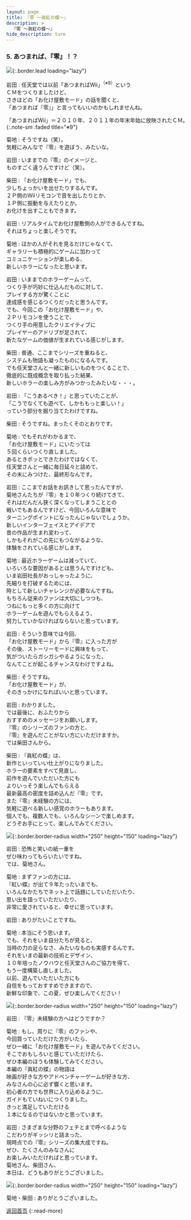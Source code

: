 ```yaml
---
layout: page
title: 『零 〜眞紅の蝶〜』
description: >
  『零 〜眞紅の蝶〜』
hide_description: ture
---
```


### 5. あつまれば、『零』！？

![](/interviews/jp/wii/sl2j/vol1/img/mainvisual5.jpg){:.border.lead loading="lazy"}

岩田
: 任天堂では以前「あつまればWii」<sup>（※9）</sup>という<br>ＣＭをつくりましたけど、<br>さきほどの「お化け屋敷モード」の話を聞くと、<br>「あつまれば『零』」と言ってもいいのかもしれませんね。

「あつまればWii」＝２０１０年、２０１１年の年末年始に放映されたＣＭ。
{:.note-sm .faded title="※9"}

菊地
: そうですね（笑）。<br>気軽にみんなで『零』を遊ぼう、みたいな。

岩田
: いままでの『零』のイメージと、<br>ものすごく違うんですけど（笑）。

柴田
: 「お化け屋敷モード」でも、<br>少しちょっかいを出せたりするんです。<br>２Ｐ側のWiiリモコンで音を出したりとか、<br>１Ｐ側に振動を与えたりとか。<br>お化けを出すこともできます。

岩田
: リアルタイムでお化け屋敷側の人ができるんですね。<br>それはちょっと楽しそうです。

菊地
: ほかの人がそれを見るだけじゃなくて、<br>ギャラリーも積極的にゲームに加わって<br>コミュニケーションが楽しめる、<br>新しいホラーになったと思います。

岩田
: いままでのホラーゲームって、<br>つくり手が巧妙に仕込んだものに対して、<br>プレイする方が驚くことに<br>達成感を感じるつくりだったと思うんです。<br>でも、今回この「お化け屋敷モード」や、<br>２Ｐリモコンを使うことで、<br>つくり手の用意したクリエイティブに<br>プレイヤーのアドリブが足されて、<br>新たなゲームの価値が生まれている感じがします。

柴田
: 普通、ここまでシリーズを重ねると、<br>システムも物語も凝ったものになるんです。<br>でも任天堂さんと一緒に新しいものをつくることで、<br>徹底的に既成概念を取り払った結果、<br>新しいホラーの楽しみ方がみつかったみたいな・・・。

岩田
: 「こうあるべき！」と思っていたことが、<br>「こうでなくても遊べて、しかももっと楽しい！」<br>っていう部分を掘り当てたわけですね。

柴田
: そうですね。まったくそのとおりです。

菊地
: でもそれがわかるまで、<br>「お化け屋敷モード」にいたっては<br>５回くらいつくり直しました。<br>あるときポッとできたわけではなくて、<br>任天堂さんと一緒に毎日延々と詰めて、<br>その末にみつけた、最終形なんです。

岩田
: ここまでお話をお訊きして思ったんですが、<br>菊地さんたちが『零』を１０年つくり続けてきて、<br>それはだんだん狭く深くなってしまうこととの<br>戦いでもあるんですけど、今回いろんな意味で<br>ターニングポイントになったんじゃないでしょうか。<br>新しいインターフェイスとアイデアで<br>昔の作品が生まれ変わって、<br>しかもそれがこの先にもつながるような、<br>体験をされている感じがします。

菊地
: 最近ホラーゲームは減っていて、<br>いろいろな要因があるとは思うんですけども、<br>いま岩田社長がおっしゃったように、<br>先細りを打破するためには、<br>時として新しいチャレンジが必要なんですね。<br>もちろん従来のファンは大切にしつつも、<br>つねにもっと多くの方に向けて<br>ホラーゲームを遊んでもらえるよう、<br>努力していかなければならないと思っています。

岩田
: そういう意味では今回、<br>「お化け屋敷モード」から『零』に入った方が<br>その後、ストーリーモードに興味をもって、<br>気がついたらガシガシやるようになった、<br>なんてことが起こるチャンスなわけですよね。

柴田
: そうですね。<br>「お化け屋敷モード」が、<br>そのきっかけになればいいと思っています。

岩田
: わかりました。<br>では最後に、おふたりから<br>おすすめのメッセージをお願いします。<br>『零』のシリーズのファンの方と、<br>『零』を遊んだことがない方にいただけますか。<br>では柴田さんから。

柴田
: 『眞紅の蝶』は、<br>新作といっていい仕上がりになりました。<br>ホラーの要素をすべて見直し、<br>前作を遊んでいただいた方にも<br>よりいっそう楽しんでもらえる<br>最新最高の密度を詰め込んだ『零』です。<br>また『零』未経験の方には、<br>気軽に遊べる新しい感覚のホラーもあります。<br>個人でも、複数人でも、いろんなシーンで楽しめます。<br>どうぞお手にとって、楽しんでみてください。

![](/interviews/jp/wii/sl2j/vol1/img/photo13.jpg){:.border.border-radius width="250" height="150" loading="lazy"}

岩田
: 恐怖と笑いの紙一重を<br>ぜひ味わってもらいたいですね。<br>では、菊地さん。

菊地
: まずファンの方には、<br>『紅い蝶』が出て９年たったいまでも、<br>いろんなかたちでネット上で話題にしていただいたり、<br>思い出を語っていただいたり、<br>非常に愛されていると、幸せに思っています。

岩田
: ありがたいことですね。

菊地
: 本当にそう思います。<br>でも、それをいま自分たちが見ると、<br>当時の力の足らなさ、みたいなものも実感するんです。<br>それをいまの最新の技術とデザイン、<br>１０年培ったノウハウと任天堂さんのご協力を得て、<br>もう一度構築し直しました。<br>以前、遊んでいただいた方にも<br>自信をもっておすすめできますので、<br>新鮮な印象で、この夏、ぜひ楽しんでください！

![](/interviews/jp/wii/sl2j/vol1/img/photo14.jpg){:.border.border-radius width="250" height="150" loading="lazy"}

岩田
: 『零』未経験の方へはどうですか？

菊地
: もし、周りに『零』のファンや、<br>今回買っていただけた方がいたら、<br>ぜひ一緒に「お化け屋敷モード」を遊んでみてください。<br>そこでおもしろいと感じていただけたら、<br>ぜひ本編のほうも体験してみてください。<br>本編の『眞紅の蝶』の物語は<br>映画が好きな方やアドベンチャーゲームが好きな方、<br>みなさんの心に必ず響くと思います。<br>初心者の方でも世界に入り込めるように、<br>ガイドもていねいにつくりました。<br>きっと満足していただける<br>１本になるのではないかと思っています。

岩田
: さまざまな分野のフェチとまで呼べるような<br>こだわりがギッシリと詰まった、<br>現時点での『零』シリーズの集大成ですね。<br>ぜひ、たくさんのみなさんに<br>お楽しみいただければと思っています。<br>菊地さん、柴田さん、<br>本日は、どうもありがとうございました。

![](/interviews/jp/wii/sl2j/vol1/img/photo15.jpg){:.border.border-radius width="250" height="150" loading="lazy"}

菊地・柴田
: ありがとうございました。

[返回首页](../../../../../)
{:.read-more}

